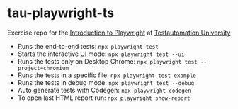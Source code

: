 # tau-playwright-ts

Exercise repo for the [Introduction to Playwright](https://testautomationu.applitools.com/playwright-intro/index.html) at [Testautomation University](https://testautomationu.applitools.com)

- Runs the end-to-end tests: `npx playwright test`
- Starts the interactive UI mode: `npx playwright test --ui`
- Runs the tests only on Desktop Chrome: `npx playwright test --project=chromium`
- Runs the tests in a specific file: `npx playwright test example`
- Runs the tests in debug mode: `npx playwright test --debug`
- Auto generate tests with Codegen: `npx playwright codegen`
- To open last HTML report run: `npx playwright show-report`

